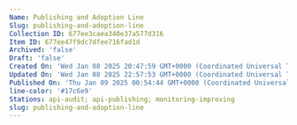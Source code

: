 ```yaml
---
Name: Publishing and Adoption Line
Slug: publishing-and-adoption-line
Collection ID: 677ee3caea340e37a577d316
Item ID: 677ee47f9dc7dfee716fad1d
Archived: 'false'
Draft: 'false'
Created On: 'Wed Jan 08 2025 20:47:59 GMT+0000 (Coordinated Universal Time)'
Updated On: 'Wed Jan 08 2025 22:57:53 GMT+0000 (Coordinated Universal Time)'
Published On: 'Thu Jan 09 2025 00:54:44 GMT+0000 (Coordinated Universal Time)'
line-color: '#17c6e9'
Stations: api-audit; api-publishing; monitoring-improving
slug: publishing-and-adoption-line
---
```


